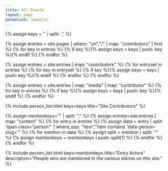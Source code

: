 ```yaml
---
title: All People
layout: page
permalink: /people/
---
```


{% assign keys = '' | split: ',' %}

{% assign entries = site.pages | where: "url","/" | map: "contributors" | first %}
{% for key in entries %}
    {% if key %}{% assign keys = keys | push: key %}{% endif %}
{% endfor %}

{% assign entries = site.entries | map: "contributors" %}
{% for entryset in entries %}
    {% for key in entryset %}
        {% if key %}{% assign keys = keys | push: key %}{% endif %}
    {% endfor %}
{% endfor %}

{% assign entries = site.entries | map: "media" | map: "contributor" %}
{% for key in entries %}
    {% if key %}{% assign keys = keys | push: key %}{% endif %}
{% endfor %}

{% include person_list.html keys=keys title="Site Contributors" %}

{% assign mentionkeys="" | split: "," %}
{% assign entries=site.entries | map: "content" %}
{% for entry in entries %}
    {% assign data = entry | split: 'span class="person"' | where_exp: "item","item contains 'data-person-slug='" %} 
    {% for mention in data %}
        {% assign split = mention | split: '"' %}
        {% assign mentionkeys = mentionkeys | push: split[1] %}
    {% endfor %}
{% endfor %}

{% include person_list.html keys=mentionkeys title="Entry Actors" description="People who are mentioned in the various stories on this site." %}
